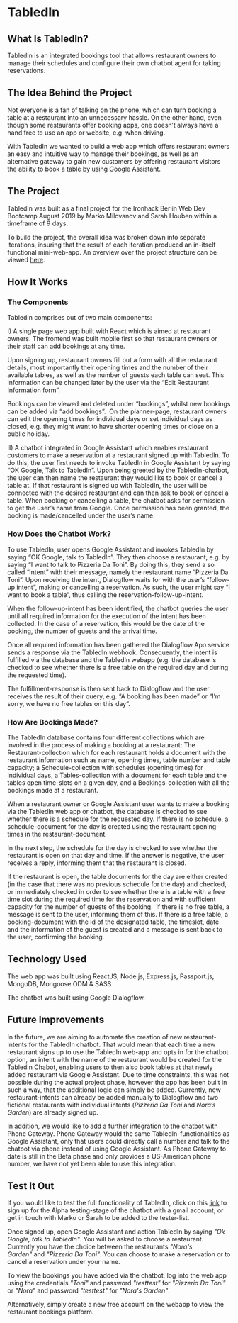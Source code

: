 # TabledIn


## What Is TabledIn?

TabledIn is an integrated bookings tool that allows restaurant owners to manage their schedules and configure their own chatbot agent for taking reservations.


## The Idea Behind the Project

Not everyone is a fan of talking on the phone, which can turn booking a table at a restaurant into an unnecessary hassle. On the other hand, even though some restaurants offer booking apps, one doesn’t always have a hand free to use an app or website, e.g. when driving.

With TabledIn we wanted to build a web app which offers restaurant owners an easy and intuitive way to manage their bookings, as well as an alternative gateway to gain new customers by offering restaurant visitors the ability to book a table by using Google Assistant. 


## The Project

TabledIn was built as a final project for the Ironhack Berlin Web Dev Bootcamp August 2019 by Marko Milovanov and Sarah Houben within a timeframe of 9 days. 

To build the project, the overall idea was broken down into separate iterations, insuring that the result of each iteration produced an in-itself functional mini-web-app. An overview over the project structure can be viewed [here](https://trello.com/b/FjhhyXK2/tabledin). 


## How It Works

### The Components

TabledIn comprises out of two main components:

I) A single page web app built with React which is aimed at restaurant owners. The frontend was built mobile first so that       restaurant owners or their staff can add bookings at any time.

Upon signing up, restaurant owners fill out a form with all the restaurant details, most importantly their opening times and the number of their available tables, as well as the number of guests each table can seat. This information can be changed later by the user via the “Edit Restaurant Information form”.

Bookings can be viewed and deleted under “bookings”, whilst new bookings can be added via “add bookings”.  On the planner-page, restaurant owners can edit the opening times for individual days or set individual days as closed, e.g. they might want to have shorter opening times or close on a public holiday.

II) A chatbot integrated in Google Assistant which enables restaurant customers to make a reservation at a restaurant signed up with TabledIn. To do this, the user first needs to invoke TabledIn in Google Assistant by saying “OK Google, Talk to TabledIn”. Upon being greeted by the TabledIn-chatbot, the user can then name the restaurant they would like to book or cancel a table at. If that restaurant is signed up with TabledIn, the user will be connected with the desired restaurant and can then ask to book or cancel a table. When booking or cancelling a table, the chatbot asks for permission to get the user’s name from Google. Once permission has been granted, the booking is made/cancelled under the user’s name.

### How Does the Chatbot Work?

To use TabledIn, user opens Google Assistant and invokes TabledIn by saying “OK Google, talk to TabledIn”. They then choose a restaurant, e.g. by saying “I want to talk to Pizzeria Da Toni”. By doing this, they send a so called “intent” with their message, namely the restaurant name “Pizzeria Da Toni”. Upon receiving the intent, Dialogflow waits for with the user’s “follow-up intent”, making or cancelling a reservation. As such, the user might say “I want to book a table”, thus calling the reservation-follow-up-intent.

When the follow-up-intent has been identified, the chatbot queries the user until all required information for the execution of the intent has been collected. In the case of a reservation, this would be the date of the booking, the number of guests and the arrival time. 

Once all required information has been gathered the Dialogflow Apo service sends a response via the TabledIn webhook. Consequently, the intent is fulfilled via the database and the TabledIn webapp (e.g. the database is checked to see whether there is a free table on the required day and during the requested time).

The fulfillment-response is then sent back to Dialogflow and the user receives the result of their query, e.g. “A booking has been made” or “I’m sorry, we have no free tables on this day”.

### How Are Bookings Made?

The TabledIn database contains four different collections which are involved in the process of making a booking at a restaurant: The Restaurant-collection which for each restaurant holds a document with the restaurant information such as name, opening times, table number and table capacity; a Schedule-collection with schedules (opening times) for individual days, a Tables-collection with a document for each table and the tables open time-slots on a given day, and a Bookings-collection with all the bookings made at a restaurant.

When a restaurant owner or Google Assistant user wants to make a booking via the TabledIn web app or chatbot, the database is checked to see whether there is a schedule for the requested day. If there is no schedule, a schedule-document for the day is created using the restaurant opening-times in the restaurant-document.

In the next step, the schedule for the day is checked to see whether the restaurant is open on that day and time. If the answer is negative, the user receives a reply, informing them that the restaurant is closed. 

If the restaurant is open, the table documents for the day are either created (in the case that there was no previous schedule for the day) and checked, or immediately checked in order to see whether there is a table with a free time slot during the required time for the reservation and with sufficient capacity for the number of guests of the booking. 
If there is no free table, a message is sent to the user, informing them of this. If there is a free table, a booking-document with the Id of the designated table, the timeslot, date and the information of the guest is created and a message is sent back to the user, confirming the booking.


## Technology Used

The web app was built using ReactJS, Node.js, Express.js, Passport.js, MongoDB, Mongoose ODM & SASS

The chatbot was built using Google Dialogflow.


## Future Improvements

In the future, we are aiming to automate the creation of new restaurant-intents for the TabledIn chatbot. That would mean that each time a new restaurant signs up to use the TabledIn web-app and opts in for the chatbot option, an intent with the name of the restaurant would be created for the TabledIn Chabot, enabling users to then also book tables at that newly added restaurant via Google Assistant. 
Due to time constraints, this was not possible during the actual project phase, however the app has been built in such a way, that the additional logic can simply be added. Currently, new restaurant-intents can already be added manually to Dialogflow and two fictional restaurants with individual intents (*Pizzeria Da Toni* and *Nora’s Garden*) are already signed up.

In addition, we would like to add a further integration to the chatbot with Phone Gateway. Phone Gateway would the same TabledIn-functionalities as Google Assistant, only that users could directly call a number and talk to the chatbot via phone instead of using Google Assistant. As Phone Gateway to date is still in the Beta phase and only provides a US-American phone number, we have not yet been able to use this integration.


## Test It Out

If you would like to test the full functionality of TabledIn, click on this [link](https://assistant.google.com/services/a/uid/000000691425a561?hl=de) to sign up for the Alpha testing-stage of the chatbot with a gmail account, or get in touch with Marko or Sarah to be added to the tester-list. 

Once signed up, open Google Assistant and action TabledIn by saying *"Ok Google, talk to TabledIn"*. You will be asked to choose a restaurant. Currently you have the choice between the restaurants *"Nora's Garden"* and *"Pizzeria Da Toni"*. You can choose to make a reservation or to cancel a reservation under your name.

To view the bookings you have added via the chatbot, log into the web app using the credentials *"Toni"* and password *"testtest"* for *"Pizzeria Da Toni"* or *"Nora"* and password *"testtest"* for *"Nora's Garden"*.

Alternatively, simply create a new free account on the webapp to view the restaurant bookings platform.

